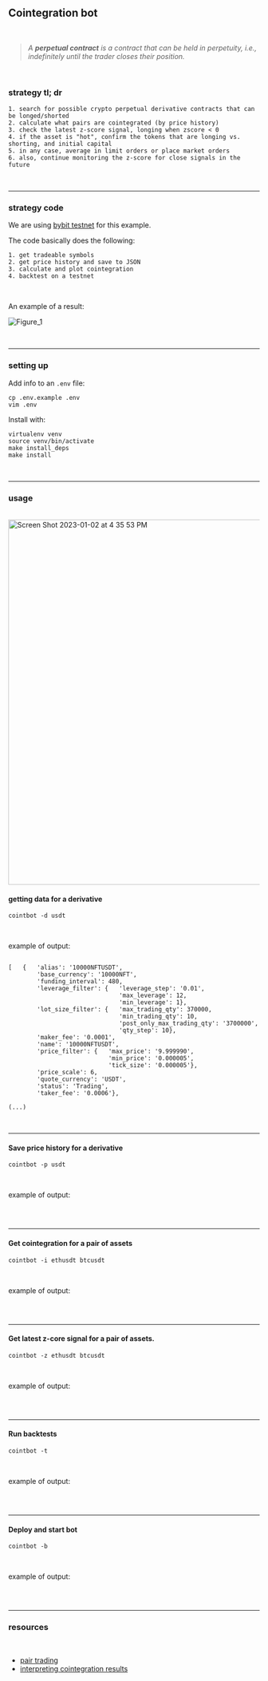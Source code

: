 ## Cointegration bot

<br>

> *A **perpetual contract** is a contract that can be held in perpetuity, *i.e.,* indefinitely until the trader closes their position.*


<br>

### strategy tl; dr

```
1. search for possible crypto perpetual derivative contracts that can be longed/shorted
2. calculate what pairs are cointegrated (by price history)
3. check the latest z-score signal, longing when zscore < 0
4. if the asset is "hot", confirm the tokens that are longing vs. shorting, and initial capital
5. in any case, average in limit orders or place market orders
6. also, continue monitoring the z-score for close signals in the future
```



<br>

---

### strategy code


We are using [bybit testnet](https://testnet.bybit.com/) for this example.

The code basically does the following:

```
1. get tradeable symbols
2. get price history and save to JSON
3. calculate and plot cointegration
4. backtest on a testnet
```

<br>

An example of a result:

![Figure_1](https://user-images.githubusercontent.com/1130416/200736166-a8672149-7e49-4522-8cfa-f72f891ca00f.png)





<br>


---
### setting up

Add info to an `.env` file:

```
cp .env.example .env
vim .env
```


Install with:

```
virtualenv venv
source venv/bin/activate
make install_deps
make install
```

<br>

----

### usage

<br>

<img width="732" alt="Screen Shot 2023-01-02 at 4 35 53 PM" src="https://user-images.githubusercontent.com/1130416/210287522-124f344d-5bf1-442a-849b-eb505b08d722.png">


<br>

#### getting data for a derivative 

``` 
cointbot -d usdt
```


<br>

example of output:

```

[   {   'alias': '10000NFTUSDT',
        'base_currency': '10000NFT',
        'funding_interval': 480,
        'leverage_filter': {   'leverage_step': '0.01',
                               'max_leverage': 12,
                               'min_leverage': 1},
        'lot_size_filter': {   'max_trading_qty': 370000,
                               'min_trading_qty': 10,
                               'post_only_max_trading_qty': '3700000',
                               'qty_step': 10},
        'maker_fee': '0.0001',
        'name': '10000NFTUSDT',
        'price_filter': {   'max_price': '9.999990',
                            'min_price': '0.000005',
                            'tick_size': '0.000005'},
        'price_scale': 6,
        'quote_currency': 'USDT',
        'status': 'Trading',
        'taker_fee': '0.0006'},

(...)
```

<br>

----

#### Save price history for a derivative

``` 
cointbot -p usdt
```


<br>

example of output:

```
```

<br>

---

#### Get cointegration for a pair of assets

``` 
cointbot -i ethusdt btcusdt
```


<br>

example of output:

```
```

<br>

---

#### Get latest z-core signal for a pair of assets.

``` 
cointbot -z ethusdt btcusdt
```


<br>

example of output:

```
```

<br>

---

#### Run backtests

``` 
cointbot -t
```


<br>

example of output:

```
```

<br>

---

#### Deploy and start bot

``` 
cointbot -b
```


<br>

example of output:

```
```

<br>

---


### resources

<br>


* [pair trading](https://robotwealth.com/practical-pairs-trading/)
* [interpreting cointegration results](https://www.aptech.com/blog/how-to-interpret-cointegration-test-results/)

